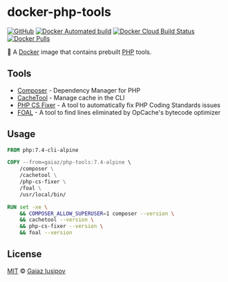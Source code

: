 # docker-php-tools

[![GitHub](https://img.shields.io/github/license/gaiaz-iusipov/docker-php-extensions.svg)](https://github.com/gaiaz-iusipov/docker-php-extensions#license)
[![Docker Automated build](https://img.shields.io/docker/cloud/automated/gaiaz/php-tools.svg)](https://cloud.docker.com/repository/docker/gaiaz/php-tools)
[![Docker Cloud Build Status](https://img.shields.io/docker/cloud/build/gaiaz/php-tools.svg)](https://cloud.docker.com/repository/docker/gaiaz/php-tools)
[![Docker Pulls](https://img.shields.io/docker/pulls/gaiaz/php-tools.svg)](https://hub.docker.com/r/gaiaz/php-tools/)

:whale: A [Docker](https://www.docker.com/) image that contains prebuilt [PHP](https://hub.docker.com/_/php/) tools.

## Tools

- [Composer](https://getcomposer.org/) - Dependency Manager for PHP
- [CacheTool](http://gordalina.github.io/cachetool/) - Manage cache in the CLI
- [PHP CS Fixer](https://cs.symfony.com/) - A tool to automatically fix PHP Coding Standards issues
- [FOAL](https://github.com/sebastianbergmann/foal/) - A tool to find lines eliminated by OpCache's bytecode optimizer

## Usage

```Dockerfile
FROM php:7.4-cli-alpine

COPY --from=gaiaz/php-tools:7.4-alpine \
    /composer \
    /cachetool \
    /php-cs-fixer \
    /foal \
    /usr/local/bin/

RUN set -xe \
    && COMPOSER_ALLOW_SUPERUSER=1 composer --version \
    && cachetool --version \
    && php-cs-fixer --version \
    && foal --version
```

## License

[MIT](http://opensource.org/licenses/MIT) © [Gaiaz Iusipov](https://github.com/gaiaz-iusipov)
